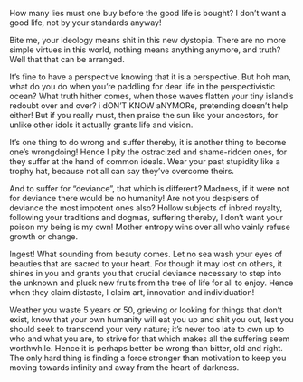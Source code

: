 How many lies must one buy before the good life is bought?
I don’t want a good life, not by your standards anyway!

Bite me, your ideology means shit in this new dystopia.
There are no more simple virtues in this world,
nothing means anything anymore, and truth?
Well that that can be arranged.

It’s fine to have a perspective knowing that it is a perspective.
But hoh man, what do you do when you’re paddling for dear life in the perspectivistic ocean?
What truth hither comes, when those waves flatten your tiny island’s redoubt over and over?
i dON’T KNOW aNYMORe, pretending doesn’t help either!
But if you really must, then praise the sun like your ancestors,
for unlike other idols it actually grants life and vision.

It’s one thing to do wrong and suffer thereby,
it is another thing to become one’s wrongdoing!
Hence I pity the ostracized and shame-ridden ones,
for they suffer at the hand of common ideals.
Wear your past stupidity like a trophy hat,
because not all can say they’ve overcome theirs.

And to suffer for “deviance”, that which is different?
Madness, if it were not for deviance there would be no humanity!
Are not you despisers of deviance the most impotent ones also?
Hollow subjects of inbred royalty, following your traditions and dogmas,
suffering thereby, I don’t want your poison my being is my own!
Mother entropy wins over all who vainly refuse growth or change.

Ingest! What sounding from beauty comes.
Let no sea wash your eyes of beauties that are sacred to your heart.
For though it may lost on others, it shines in you
and grants you that crucial deviance necessary to step into the unknown
and pluck new fruits from the tree of life for all to enjoy.
Hence when they claim distaste, I claim art, innovation and individuation!

Weather you waste 5 years or 50, grieving or looking for things that don’t exist,
know that your own humanity will eat you up and shit you out,
lest you should seek to transcend your very nature;
it’s never too late to own up to who and what you are,
to strive for that which makes all the suffering seem worthwhile.
Hence it is perhaps better be wrong than bitter, old and right.
The only hard thing is finding a force stronger than motivation
to keep you moving towards infinity and away from the heart of darkness.
